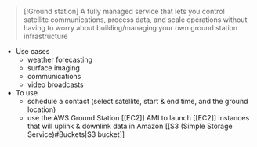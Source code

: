 
>[!Ground station]
>A fully managed service that lets you control satellite communications, process data, and scale operations without having to worry about building/managing your own ground station infrastructure

- Use cases
	- weather forecasting
	- surface imaging
	- communications
	- video broadcasts
- To use
	- schedule a contact (select satellite, start & end time, and the ground location)
	- use the AWS Ground Station [[EC2]] AMI to launch [[EC2]] instances that will uplink & downlink data in Amazon [[S3 (Simple Storage Service)#Buckets|S3 bucket]]